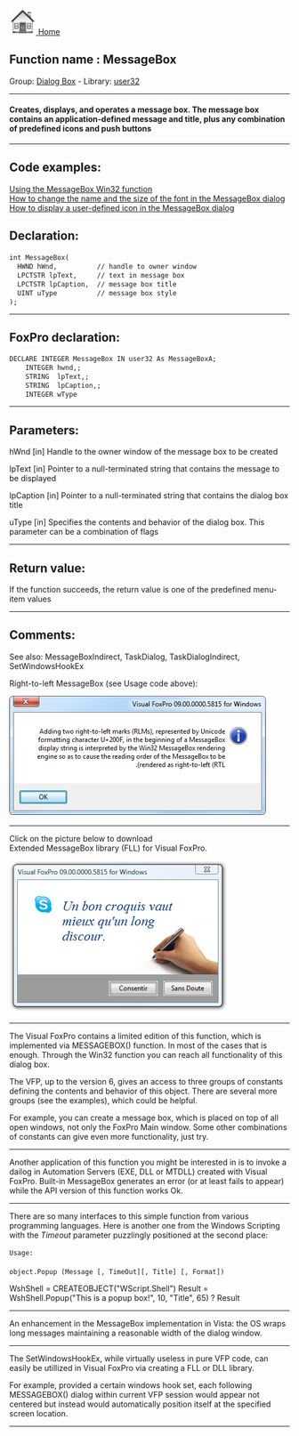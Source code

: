 [<img src="../../images/home.png"> Home ](https://github.com/VFPX/Win32API)  

## Function name : MessageBox
Group: [Dialog Box](../../functions_group.md#Dialog_Box)  -  Library: [user32](../../libraries.md#user32)  
***  


#### Creates, displays, and operates a message box. The message box contains an application-defined message and title, plus any combination of predefined icons and push buttons
***  


## Code examples:
[Using the MessageBox Win32 function](../../samples/sample_048.md)  
[How to change the name and the size of the font in the MessageBox dialog](../../samples/sample_434.md)  
[How to display a user-defined icon in the MessageBox dialog](../../samples/sample_500.md)  

## Declaration:
```foxpro  
int MessageBox(
  HWND hWnd,          // handle to owner window
  LPCTSTR lpText,     // text in message box
  LPCTSTR lpCaption,  // message box title
  UINT uType          // message box style
);  
```  
***  


## FoxPro declaration:
```foxpro  
DECLARE INTEGER MessageBox IN user32 As MessageBoxA;
	INTEGER hwnd,;
	STRING  lpText,;
	STRING  lpCaption,;
	INTEGER wType  
```  
***  


## Parameters:
hWnd 
[in] Handle to the owner window of the message box to be created

lpText 
[in] Pointer to a null-terminated string that contains the message to be displayed

lpCaption 
[in] Pointer to a null-terminated string that contains the dialog box title

uType 
[in] Specifies the contents and behavior of the dialog box. This parameter can be a combination of flags  
***  


## Return value:
If the function succeeds, the return value is one of the predefined menu-item values  
***  


## Comments:
See also: MessageBoxIndirect, TaskDialog, TaskDialogIndirect, SetWindowsHookEx   
  
Right-to-left MessageBox (see Usage code above):  
  
<img src="images/messagebox_rtl.png">  
  
* * *  
Click on the picture below to download   
Extended MessageBox library (FLL) for Visual FoxPro.  
  
<a href="http://www.news2news.com/vfp/?solution=3"><img src="images/udficon_skype.png" border=0 alt="Download MsgBox FLL"></a>  
  
* * *  
The Visual FoxPro contains a limited edition of this function, which is implemented via MESSAGEBOX() function. In most of the cases that is enough. Through the Win32 function you can reach all functionality of this dialog box.  
  
The VFP, up to the version 6, gives an access to three groups of constants defining the contents and behavior of this object. There are several more groups (see the examples), which could be helpful.  
  
For example, you can create a message box, which is placed on top of all open windows, not only the FoxPro Main window. Some other combinations of constants can give even more functionality, just try.  
  
* * *  
Another application of this function you might be interested in is to invoke a dailog in Automation Servers (EXE, DLL or MTDLL) created with Visual FoxPro. Built-in MessageBox generates an error (or at least fails to appear) while the API version of this function works Ok.  
  
* * *  
There are so many interfaces to this simple function from various programming languages. Here is another one from the Windows Scripting with the <Em>Timeout</Em> parameter puzzlingly positioned at the second place:  
  
<code>Usage:  
object.Popup (Message [, TimeOut][, Title] [, Format])</code>  
  
<div class="precode">WshShell = CREATEOBJECT("WScript.Shell")  
Result = WshShell.Popup("This is a popup box!", 10, "Title", 65)  
? Result  
</div>  
  
* * *  
An enhancement in the MessageBox implementation in Vista: the OS wraps long messages maintaining a reasonable width of the dialog window.  
  
* * *  
The SetWindowsHookEx, while virtually useless in pure VFP code, can easily be utillized in Visual FoxPro via creating a FLL or DLL library.  
  
For example, provided a certain windows hook set, each following MESSAGEBOX() dialog within current VFP session would appear not centered but instead would automatically position itself at the specified screen location.  
  
  
***  

